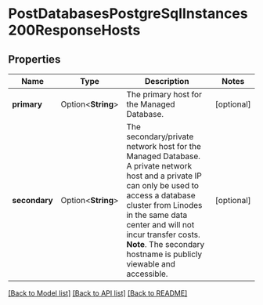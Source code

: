# PostDatabasesPostgreSqlInstances200ResponseHosts

## Properties

Name | Type | Description | Notes
------------ | ------------- | ------------- | -------------
**primary** | Option<**String**> | The primary host for the Managed Database. | [optional]
**secondary** | Option<**String**> | The secondary/private network host for the Managed Database.  A private network host and a private IP can only be used to access a database cluster from Linodes in the same data center and will not incur transfer costs.  __Note__. The secondary hostname is publicly viewable and accessible. | [optional]

[[Back to Model list]](../README.md#documentation-for-models) [[Back to API list]](../README.md#documentation-for-api-endpoints) [[Back to README]](../README.md)



